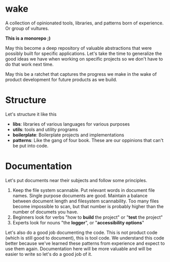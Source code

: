 # wake

A collection of opinionated tools, libraries, and patterns born of
experience. Or group of vultures.

**This is a monorepo ;)**

May this become a deep repository of valuable abstractions that were
possibly built for specific applications. Let's take the time to
generalize the good ideas we have when working on specific projects so
we don't have to do that work next time.

May this be a ratchet that captures the progress we make in the wake
of product development for future products as we build.

# Structure

Let's structure it like this

* **libs**: libraries of various languages for various purposes
* **utils**: tools and utility programs
* **boilerplate**: Boilerplate projects and implementations
* **patterns**: Like the gang of four book. These are our oppinions that
  can't be put into code.

# Documentation

Let's put documents near their subjects and follow some principles.

1. Keep the file system scannable. Put relevant words in document file
   names. Single purpose documents are good. Maintain a balance
   between document length and filesystem scannability. Too many files
   become impossible to scan, but that number is probably higher than
   the number of documets you have.
2. Beginners look for verbs "how to **build** the project" or
   "**test** the project"
3. Experts look for nouns "the **logger**", or "**accessibility
   options**"

Let's also do a good job documenting the code. This is not product
code (which is still good to document), this is tool code. We
understand this code better because we've learned these patterns from
experience and expect to use them again. Documentation here will be
more valuable and will be easier to write so let's do a good job of
it.

